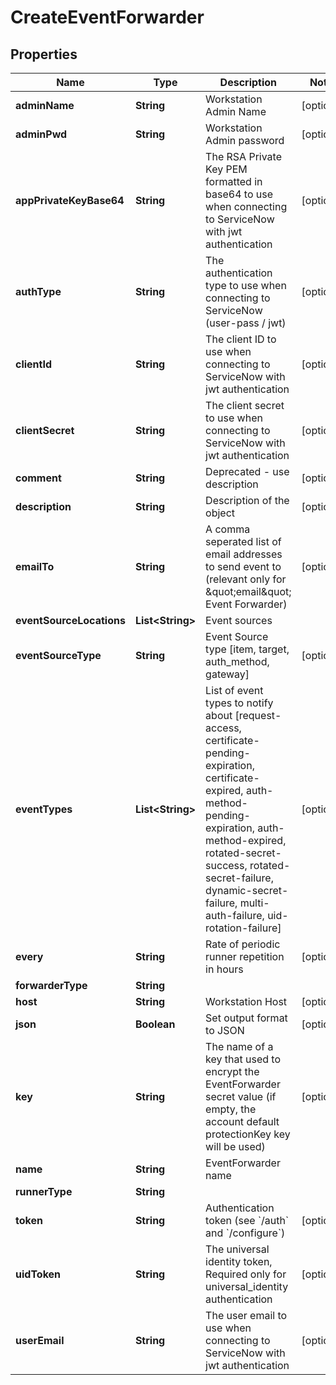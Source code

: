 

# CreateEventForwarder


## Properties

Name | Type | Description | Notes
------------ | ------------- | ------------- | -------------
**adminName** | **String** | Workstation Admin Name |  [optional]
**adminPwd** | **String** | Workstation Admin password |  [optional]
**appPrivateKeyBase64** | **String** | The RSA Private Key PEM formatted in base64 to use when connecting to ServiceNow with jwt authentication |  [optional]
**authType** | **String** | The authentication type to use when connecting to ServiceNow (user-pass / jwt) |  [optional]
**clientId** | **String** | The client ID to use when connecting to ServiceNow with jwt authentication |  [optional]
**clientSecret** | **String** | The client secret to use when connecting to ServiceNow with jwt authentication |  [optional]
**comment** | **String** | Deprecated - use description |  [optional]
**description** | **String** | Description of the object |  [optional]
**emailTo** | **String** | A comma seperated list of email addresses to send event to (relevant only for \&quot;email\&quot; Event Forwarder) |  [optional]
**eventSourceLocations** | **List&lt;String&gt;** | Event sources | 
**eventSourceType** | **String** | Event Source type [item, target, auth_method, gateway] |  [optional]
**eventTypes** | **List&lt;String&gt;** | List of event types to notify about [request-access, certificate-pending-expiration, certificate-expired, auth-method-pending-expiration, auth-method-expired, rotated-secret-success, rotated-secret-failure, dynamic-secret-failure, multi-auth-failure, uid-rotation-failure] |  [optional]
**every** | **String** | Rate of periodic runner repetition in hours |  [optional]
**forwarderType** | **String** |  | 
**host** | **String** | Workstation Host |  [optional]
**json** | **Boolean** | Set output format to JSON |  [optional]
**key** | **String** | The name of a key that used to encrypt the EventForwarder secret value (if empty, the account default protectionKey key will be used) |  [optional]
**name** | **String** | EventForwarder name | 
**runnerType** | **String** |  | 
**token** | **String** | Authentication token (see &#x60;/auth&#x60; and &#x60;/configure&#x60;) |  [optional]
**uidToken** | **String** | The universal identity token, Required only for universal_identity authentication |  [optional]
**userEmail** | **String** | The user email to use when connecting to ServiceNow with jwt authentication |  [optional]



